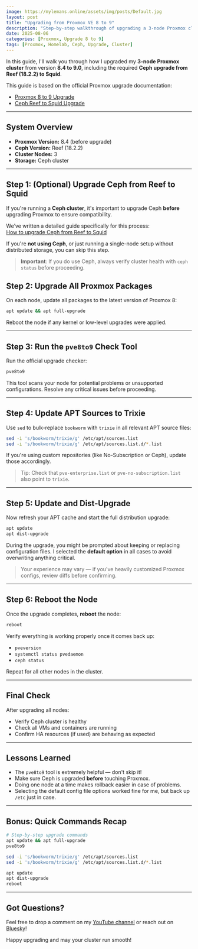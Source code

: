 ```yaml
---
image: https://mylemans.online/assets/img/posts/Default.jpg
layout: post
title: "Upgrading from Proxmox VE 8 to 9"
description: "Step-by-step walkthrough of upgrading a 3-node Proxmox cluster from version 8.4 to 9"
date: 2025-08-06
categories: [Proxmox, Upgrade 8 to 9]
tags: [Proxmox, Homelab, Ceph, Upgrade, Cluster]
---
```


In this guide, I'll walk you through how I upgraded my **3-node Proxmox cluster** from version **8.4 to 9.0**, including the required **Ceph upgrade from Reef (18.2.2) to Squid**.

This guide is based on the official Proxmox upgrade documentation:
- [Proxmox 8 to 9 Upgrade](https://pve.proxmox.com/wiki/Upgrade_from_8_to_9)
- [Ceph Reef to Squid Upgrade](https://pve.proxmox.com/wiki/Ceph_Reef_to_Squid)

---

## System Overview

- **Proxmox Version:** 8.4 (before upgrade)
- **Ceph Version:** Reef (18.2.2)
- **Cluster Nodes:** 3
- **Storage:** Ceph cluster

---

## Step 1: (Optional) Upgrade Ceph from Reef to Squid

If you're running a **Ceph cluster**, it's important to upgrade Ceph **before** upgrading Proxmox to ensure compatibility.

We’ve written a detailed guide specifically for this process:  
[How to upgrade Ceph from Reef to Squid](https://mylemans.online/posts/Ceph-Upgrade-Reef-to-Squid/)

If you're **not using Ceph**, or just running a single-node setup without distributed storage, you can skip this step.

> **Important**: If you do use Ceph, always verify cluster health with `ceph status` before proceeding.


## Step 2: Upgrade All Proxmox Packages

On each node, update all packages to the latest version of Proxmox 8:

```bash
apt update && apt full-upgrade
```

Reboot the node if any kernel or low-level upgrades were applied.

---

## Step 3: Run the `pve8to9` Check Tool

Run the official upgrade checker:

```bash
pve8to9
```

This tool scans your node for potential problems or unsupported configurations. Resolve any critical issues before proceeding.

---

## Step 4: Update APT Sources to Trixie

Use `sed` to bulk-replace `bookworm` with `trixie` in all relevant APT source files:

```bash
sed -i 's/bookworm/trixie/g' /etc/apt/sources.list 
sed -i 's/bookworm/trixie/g' /etc/apt/sources.list.d/*.list 
```

If you're using custom repositories (like No-Subscription or Ceph), update those accordingly.

> Tip: Check that `pve-enterprise.list` or `pve-no-subscription.list` also point to `trixie`.

---

## Step 5: Update and Dist-Upgrade

Now refresh your APT cache and start the full distribution upgrade:

```bash
apt update
apt dist-upgrade
```

During the upgrade, you might be prompted about keeping or replacing configuration files. I selected the **default option** in all cases to avoid overwriting anything critical.

> Your experience may vary — if you've heavily customized Proxmox configs, review diffs before confirming.

---

## Step 6: Reboot the Node

Once the upgrade completes, **reboot** the node:

```bash
reboot
```

Verify everything is working properly once it comes back up:
- `pveversion`
- `systemctl status pvedaemon`
- `ceph status`

Repeat for all other nodes in the cluster.

---

## Final Check

After upgrading all nodes:
- Verify Ceph cluster is healthy
- Check all VMs and containers are running
- Confirm HA resources (if used) are behaving as expected

---

## Lessons Learned

- The `pve8to9` tool is extremely helpful — don't skip it!
- Make sure Ceph is upgraded **before** touching Proxmox.
- Doing one node at a time makes rollback easier in case of problems.
- Selecting the default config file options worked fine for me, but back up `/etc` just in case.

---

## Bonus: Quick Commands Recap

```bash
# Step-by-step upgrade commands
apt update && apt full-upgrade
pve8to9

sed -i 's/bookworm/trixie/g' /etc/apt/sources.list
sed -i 's/bookworm/trixie/g' /etc/apt/sources.list.d/*.list

apt update
apt dist-upgrade
reboot
```

---

## Got Questions?

Feel free to drop a comment on my [YouTube channel](https://youtube.com/@MylemansOnline) or reach out on [Bluesky](https://bsky.app/profile/mylemansonline.bsky.social)!

Happy upgrading and may your cluster run smooth!
